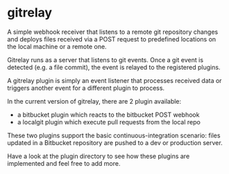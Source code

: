 gitrelay
========
A simple webhook receiver that listens to a remote git repository changes and deploys files received via a POST request to predefined locations on the local machine or a remote one.

Gitrelay runs as a server that listens to git events. Once a git event is detected (e.g. a file commit), the event is relayed to the registered plugins.

A gitrelay plugin is simply an event listener that processes received data or triggers another event for a different plugin to process.

In the current version of gitrelay, there are 2 plugin available:
- a bitbucket plugin which reacts to the bitbucket POST webhook   
- a localgit plugin which execute pull requests from the local repo

These two plugins support the basic continuous-integration scenario: files updated in a Bitbucket repository are pushed to a dev or production server.

Have a look at the plugin directory to see how these plugins are implemented and feel free to add more.
